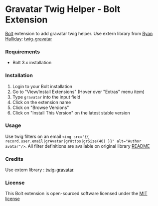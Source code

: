 Gravatar Twig Helper - Bolt Extension
===========================================

[Bolt](https://bolt.cm/) extension to add gravatar twig helper.
Use extern library from [Ryan Halliday](https://github.com/ry167): [twig-gravatar](https://github.com/ry167/twig-gravatar)


### Requirements
- Bolt 3.x installation

### Installation
1. Login to your Bolt installation
2. Go to "View/Install Extensions" (Hover over "Extras" menu item)
3. Type `gravatar` into the input field
4. Click on the extension name
5. Click on "Browse Versions"
6. Click on "Install This Version" on the latest stable version

### Usage
Use twig filters on an email `<img src="{{ record.user.email|grAvatar|grHttps|grSize(40) }}" alt="Author avatar"/>`.
All filter definitions are available on original library [README](https://github.com/ry167/twig-gravatar#filters)

### Credits
Use extern library : [twig-gravatar](https://github.com/ry167/twig-gravatar)

### License
This Bolt extension is open-sourced software licensed under the [MIT license](http://opensource.org/licenses/MIT)
